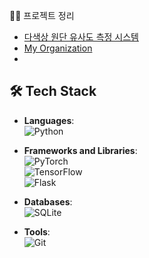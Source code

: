 👨‍💻 프로젝트 정리
- [다색상 원단 유사도 측정 시스템](https://github.com/inu-ese-capstone-design-team-YSN)
- [My Organization](https://github.com/my-organization)
- 
## 🛠️ Tech Stack
- **Languages**:  
  ![Python](https://img.shields.io/badge/-Python-3776AB?logo=python&logoColor=white&style=flat-square)

- **Frameworks and Libraries**:  
  ![PyTorch](https://img.shields.io/badge/-PyTorch-EE4C2C?logo=pytorch&logoColor=white&style=flat-square)  
  ![TensorFlow](https://img.shields.io/badge/-TensorFlow-FF6F00?logo=tensorflow&logoColor=white&style=flat-square)  
  ![Flask](https://img.shields.io/badge/-Flask-000000?logo=flask&logoColor=white&style=flat-square)

- **Databases**:  
  ![SQLite](https://img.shields.io/badge/-SQLite-003B57?logo=sqlite&logoColor=white&style=flat-square)

- **Tools**:  
  ![Git](https://img.shields.io/badge/-Git-F05032?logo=git&logoColor=white&style=flat-square)  
